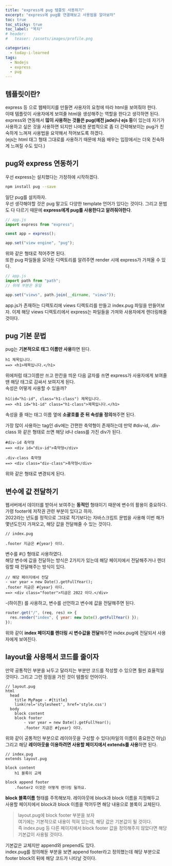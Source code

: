 ```yaml
---
title: "express에 pug 템플릿 사용하기"
excerpt: "express에 pug를 연결해보고 사용법을 알아보자"
toc: true
toc_sticky: true
toc_label: "목차"
# header:
#   teaser: /assets/images/profile.png

categories:
  - today-i-learned
tags:
  - Nodejs
  - express
  - pug
---
```


## 템플릿이란?

express 등 으로 웹페이지를 만들면 사용자의 요청에 따라 html을 보여줘야 한다.  
이때 템플릿이 사용자에게 보여줄 html을 생성해주는 역할을 한다고 생각하면 된다.  
express와 연동해서 **많이 사용하는 것들은 pug(예전 jade)나 ejs 등**이 있는데 자기가 사용하고 싶은 것을 사용하면 되지만 나에겐 문법적으로 좀 더 간략해보이는 pug가 친숙하게 느껴져 사용법을 요약해서 적어보도록 하겠다.  
(ejs는 html 태그 형태 그대로를 사용하기 때문에 처음 배우는 입장에서는 더욱 친숙하게 느껴질 수도 있다.)

## pug와 express 연동하기

우선 express는 설치했다는 가정하에 시작하겠다.

```bash
npm install pug --save
```

일단 pug를 설치하자.  
우선 생각해야할 것은 pug 말고도 다양한 template 언어가 있다는 것이다. 그리고 문법도 다 다르기 때문에 **express에게 pug를 사용한다고 알려줘야한다**.

```js
// app.js
import express from "express";

const app = express();

app.set("view engine", "pug");
```

위와 같은 형태로 적어주면 된다.  
또한 pug 파일들을 모아둔 디렉토리를 알려주면 render 시에 express가 가져올 수 있다.

```js
// app.js
import path from "path";
// 위에 부분은 동일

app.set("views", path.join(__dirname, "views"));
```

app.js가 존재하는 디렉토리에 views 디렉토리를 만들고 index.pug 파일을 만들어보자.
이제 해당 views 디렉토리에서 express는 파일들을 가져와 사용자에게 렌더링해줄 것이다.

## pug 기본 문법

pug는 **기본적으로 태그 이름만 사용**하면 된다.

```
h1 제목입니다.
==> <h1>제목입니다.</h1>
```

위에처럼 태그이름만 쓰고 한칸을 띄운 다음 글자를 쓰면 express가 사용자에게 보여줄 땐 해당 태그로 감싸서 보여지게 된다.  
속성은 어떻게 사용할 수 있을까?

```
h1(id="h1-id", class="h1-class") 제목입니다.
==> <h1 id="h1-id" class="h1-class">제목입니다.</h1>
```

속성을 줄 때는 태그 이름 옆에 **소괄호를 준 뒤 속성을 정의**해주면 된다.

가장 많이 사용하는 tag인 div에는 간편한 축약형이 존재하는데 만약 #div-id, .div-class 와 같은 형태로 쓰면 해당 id나 class를 가진 div가 된다.

```
#div-id 축약형
==> <div id="div-id">축약형</div>

.div-class 축약형
==> <div class="div-class">축약형</div>
```

위와 같은 형태로 변경되게 된다.

## 변수에 값 전달하기

웹서버에서 데이터를 받아서 보여주는 **동적인** 형태이기 때문에 변수의 활용이 중요하다.  
가령 footer에 저작권 관련 부분이 있다고 하자.  
2022라는 년도를 정적으로 그대로 적기보다는 자바스크립트 문법을 사용해 이번 해가 몇년도인지 가져오고, 해당 값을 전달해줄 수 있는 것이다.

```
// index.pug

.footer 지금은 #{year} 이다.
```

변수를 #{} 형태로 사용하였다.  
해당 변수에 값을 전달하는 방식은 2가지가 있는데 해당 페이지에서 전달해주거나 렌더링할 때 전달해주는 방식이 있다.

```
// 해당 페이지에서 전달
- var year = new Date().getFullYear();
.footer 지금은 #{year} 이다.
==> <div class="footer">지금은 2022 이다.</div>
```

-(하이픈) 를 사용하고, 변수를 선언하고 변수에 값을 전달해주면 된다.

```js
router.get("/", (req, res) => {
  res.render("index", { year: new Date().getFullYear() });
});
```

위와 같이 **index 페이지를 렌더링 시 변수값을 전달**해주면 index.pug에 전달되서 사용자에게 보여진다.

## layout을 사용해서 코드를 줄이자

만약 공통적인 부분을 놔두고 달라지는 부분만 코드를 작성할 수 있으면 훨씬 효율적일 것이다. 그리고 그런 장점을 가진 것이 템플릿 언어이다.

```
// layout.pug
html
  head
    title MyPage - #{title}
    link(rel='stylesheet', href='style.css')
  body
    block content
    block footer
        - var year = new Date().getFullYear();
        .footer 지금은 #{year} 이다.

```

위와 같이 공통적인 부분으로 레이아웃을 구성할 수 있다(파일의 이름이 중요한건 아님)  
그리고 해당 **레이아웃을 이용하려면 사용할 페이지에서 extends를 사용**하면 된다.

```
// index.pug
extends layout.pug

block content
    h1 블록이 교체

block append footer
    .footer2 이것은 어떻게 렌더링 될까요.
```

**block 블록이름** 형태를 주목해보자. 레이아웃에 block과 block 이름을 지정해두고  
사용할 페이지에서 block과 block 이름을 적어두면 해당 내용으로 블록이 교체된다.

> layout.pug에 block footer 부분을 보자  
> 여기에는 기본적으로 내용이 적혀 있는데, 해당 값은 기본값이 될 것이다.  
> 즉 index.pug 등 다른 페이지에서 block footer 값을 정의해주지 않았다면 해당 기본값이 사용될 것이다.

기본값은 교체지만 append와 prepend도 있다.  
index.pug를 정의해둔 부분을 보면 append footer라고 정의했는데 해당 부분으로 footer block의 뒤에 해당 코드가 나타날 것이다.
